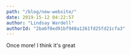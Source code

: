 ```yaml
---
path: "/blog/new-website/"
date: 2019-15-12 04:22:57
author: "Lindsay Wardell"
authorId: "2ba6f0ed91bf948a1261fd25fd21cfa3"
---
```

Once more! I think it's great